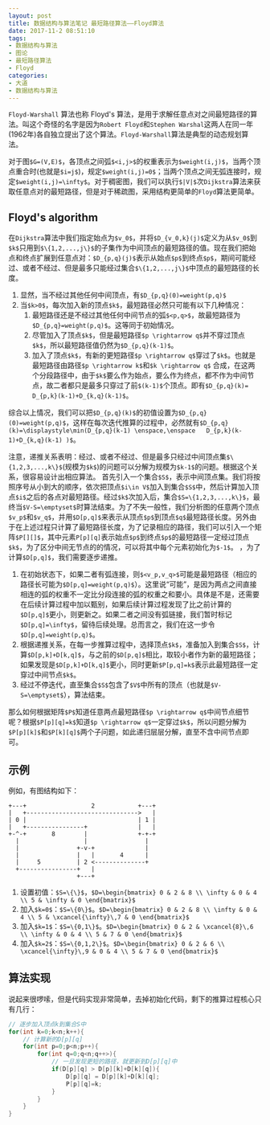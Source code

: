 ```yaml
---
layout: post
title: 数据结构与算法笔记 最短路径算法——Floyd算法
date: 2017-11-2 08:51:10
tags:
- 数据结构与算法
- 图论 
- 最短路径算法
- Floyd
categories:
- 大道
- 数据结构与算法
---
```


`Floyd-Warshall` 算法也称 Floyd's 算法，是用于求解任意点对之间最短路径的算法。叫这个奇怪的名字是因为`Robert Floyd`和`Stephen Warshal`这两人在同一年(1962年)各自独立提出了这个算法。`Floyd-Warshall`算法是典型的动态规划算法。

对于图`$G=(V,E)$`，各顶点之间弧`$<i,j>$`的权重表示为`$weight(i,j)$`，当两个顶点重合时(也就是`$i=j$`)，规定`$weight(i,j)=0$`；当两个顶点之间无弧连接时，规定`$weight(i,j)=\infty$`。对于稠密图，我们可以执行`$|V|$`次`Dijkstra`算法来获取任意点对的最短路径，但是对于稀疏图，采用结构更简单的`Floyd`算法更简单。

## Floyd's algorithm

在`Dijkstra`算法中我们指定始点为`$v_0$`，并将`$D_{v_0,k}(j)$`定义为从`$v_0$`到`$k$`只用到`$\{1,2,...,j\}$`的子集作为中间顶点的最短路径的值。现在我们把始点和终点扩展到任意点对：`$D_{p,q}(j)$`表示从始点`$p$`到终点`$p$`，期间可能经过、或者不经过、但是最多只能经过集合`$\{1,2,...,j\}$`中顶点的最短路径的长度。<!-- more -->
1. 显然，当不经过其他任何中间顶点，有`$D_{p,q}(0)=weight(p,q)$`
2. 当`$k>0$`，每次加入新的顶点`$k$`，最短路径必然只可能有以下几种情况：
    1. 最短路径还是不经过其他任何中间节点的弧`$<p,q>$`，故最短路径为`$D_{p,q}=weight(p,q)$`。这等同于初始情况。
    2. 尽管加入了顶点`$k$`，但是最短路径`$p \rightarrow q$`并不穿过顶点`$k$`，所以最短路径值仍然为`$D_{p,q}(k-1)$`。
    3. 加入了顶点`$k$`，有新的更短路径`$p \rightarrow q$`穿过了`$k$`。也就是最短路径由路径`$p \rightarrow k$`和`$k \rightarrow q$` 合成，在这两个分段路径中，由于`$k$`要么作为始点，要么作为终点，都不作为中间节点，故二者都只是最多只穿过了前`$(k-1)$`个顶点。即有`$D_{p,q}(k)= D_{p,k}(k-1)+D_{k,q}(k-1)$`。

综合以上情况，我们可以把`$D_{p,q}(k)$`的初值设置为`$D_{p,q}(0)=weight(p,q)$`，这样在每次迭代推算的过程中，必然就有`$D_{p,q}(k)=\displaystyle\min(D_{p,q}(k-1) \enspace,\enspace   D_{p,k}(k-1)+D_{k,q}(k-1) )$`。

注意，递推关系表明：经过、或者不经过、但是最多只经过中间顶点集`$\{1,2,3,...,k\}$`(规模为`$k$`)的问题可以分解为规模为`$k-1$`的问题。根据这个关系，很容易设计出相应算法。
首先引入一个集合`$S$`，表示中间顶点集。我们将按照序号从小到大的顺序，依次把顶点`$i\in V$`加入到集合`$S$`中，然后计算加入顶点`$i$`之后的各点对最短路径。经过`$k$`次加入后，集合`$S=\{1,2,3,...,k\}$`，最终当`$V-S=\emptyset$`时算法结束。为了不失一般性，我们分析图的任意两个顶点`$v_p$`和`$v_q$`，并用`$D[p,q]$`来表示从顶点`$p$`到顶点`$q$`最短路径长度。另外由于在上述过程只计算了最短路径长度，为了记录相应的路径，我们可以引入一个矩阵`$P[][]$`，其中元素`P[p][q]`表示始点`$p$`到终点`$p$`的最短路径一定经过顶点`$k$`，为了区分中间无节点的的情况，可以将其中每个元素初始化为`$-1$`。
，为了计算`$D[p,q]$`，我们需要逐步递推。
1. 在初始状态下，如果二者有弧连接，则`$<v_p,v_q>$`可能是最短路径（相应的路径长可能为`$D[p,q]=weight(p,q)$`）。这里说“可能”，是因为两点之间直接相连的弧的权重不一定比分段连接的弧的权重之和要小。具体是不是，还需要在后续计算过程中加以甄别，如果后续计算过程发现了比之前计算的`$D[p,q]$`更小，则更新之。如果二者之间没有弧链接，我们暂时标记`$D[p,q]=\infty$`，留待后续处理。总而言之，我们在这一步令`$D[p,q]=weight(p,q)$`。
2. 根据递推关系，在每一步推算过程中，选择顶点`$k$`，准备加入到集合`$S$`，计算`$D[p,k]+D[k,q]$`，与之前的`$D[p,q]$`相比，取较小者作为新的最短路径；如果发现是`$D[p,k]+D[k,q]$`更小，同时更新`$P[p,q]=k$`表示此最短路径一定穿过中间节点`$k$`。
3. 经过不停迭代，直至集合`$S$`包含了`$V$`中所有的顶点（也就是`$V-S=\emptyset$`），算法结束。

那么如何根据矩阵`$P$`知道任意两点最短路径`$p \rightarrow q$`中间节点细节呢？根据`$P[p][q]=k$`知道`$p \rightarrow q$`一定穿过`$k$`，所以问题分解为`$P[p][k]$`和`$P[k][q]$`两个子问题，如此递归层层分解，直至不含中间节点即可。

## 示例


例如，有图结构如下：
```
+---+                  2            +---+
|   +------------------------------->   |
| 0 |                               | 1 |
|   +----------------+              |   |
+-^-+       8        |              +-+-+
  |                  |                |
  |                +-v-+              |
  |                |   |       4      |
  |     5          | 2 <--------------+
  +----------------+   |
                   +---+
```

1. 设置初值：`$S=\{\}$`，`$D=\begin{bmatrix} 0 & 2 & 8 \\ \infty & 0 & 4 \\ 5 & \infty & 0 \end{bmatrix}$`
2. 加入`$k=0$`：`$S=\{0\}$`。`$D=\begin{bmatrix} 0 & 2 & 8 \\ \infty & 0 & 4 \\ 5 & \xcancel{\infty}\,7 & 0 \end{bmatrix}$`
3. 加入`$k=1$`：`$S=\{0,1\}$`。`$D=\begin{bmatrix} 0 & 2 & \xcancel{8}\,6 \\ \infty & 0 & 4 \\ 5 & 7 & 0 \end{bmatrix}$`
4. 加入`$k=2$`：`$S=\{0,1,2\}$`。`$D=\begin{bmatrix} 0 & 2 & 6 \\ \xcancel{\infty}\,9 & 0 & 4 \\ 5 & 7 & 0 \end{bmatrix}$`

## 算法实现

说起来很啰嗦，但是代码实现非常简单，去掉初始化代码，剩下的推算过程核心只有几行：
```c
// 逐步加入顶点k到集合S中
for(int k=0;k<n;k++){
    // 计算新的D[p][q]
    for(int p=0;p<n;p++){
        for(int q=0;q<n;q++>){
            // 一旦发现更短的路径，就更新到D[p][q]中
            if(D[p][q] > D[p][k]+D[k][q]){ 
                D[p][q] = D[p][k]+D[k][q]; 
                P[p][q]=k;
            }
        }
    }
}
```
